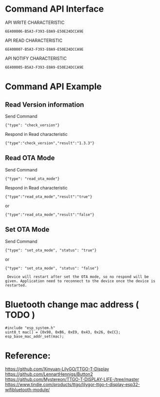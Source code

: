 
# Command API Interface

API WRITE CHARACTERISTIC

```6E400006-B5A3-F393-E0A9-E50E24DCCA9E```

API READ CHARACTERISTIC

```6E400007-B5A3-F393-E0A9-E50E24DCCA9E```

API NOTIFY CHARACTERISTIC

```6E400005-B5A3-F393-E0A9-E50E24DCCA9E```

# Command API Example

## Read Version information

Send Command
```
{"type": "check_version"}
```

Respond in Read characteristic

```
{"type":"check_version","result":"1.3.3"}
```

## Read OTA Mode

Send Command
```
{"type": "read_ota_mode"}
```

Respond in Read characteristic

```
{"type":"read_ota_mode","result":"true"}
```

or 
```
{"type":"read_ota_mode","result":"false"}
```

## Set OTA Mode

Send Command
```
{"type": "set_ota_mode", "status": "true"}
```

or 

```
{"type": "set_ota_mode", "status": "false"}
```

``` Device will restart after set the OTA mode, so no respond will be given. Application need to reconnect to the device once the device is restarted.```


# Bluetooth change mac address ( TODO )

```
#include "esp_system.h"
uint8_t mac[] = {0x98, 0xB6, 0xE9, 0x43, 0x26, 0xCC};
esp_base_mac_addr_set(mac);
```

# Reference:

https://github.com/Xinyuan-LilyGO/TTGO-T-Display
https://github.com/LennartHennigs/Button2
https://github.com/Mystereon/TTGO-T-DISPLAY-LIFE-/tree/master
https://www.tindie.com/products/ttgo/lilygor-ttgo-t-display-esp32-wifibluetooth-module/


